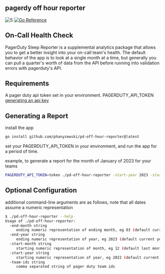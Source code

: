 pagerdy off hour reporter
--

![S](https://github.com/imup-io/client/workflows/CodeQL/badge.svg)
[![Go Reference](https://pkg.go.dev/badge/github.com/phanyzewski/pd-off-hour-reporter.svg)](https://pkg.go.dev/github.com/phanyzewski/pd-off-hour-reporter)

## On-Call Health Check

PagerDuty Sleep Reporter is a supplemental analytics package that allows you to get a better insight into your on-call team's health.
The default behavior of the app is to look at a single month at a time, but generally you can pull a quarter's worth of data from the API
before running into validation errors with pagerduty's API.

## Requirements

A pager duty api token set in your environment.  PAGERDUTY_API_TOKEN [generating an api key](https://support.pagerduty.com/docs/api-access-keys#section-generate-a-general-access-rest-api-key)

## Generating a Report

install the app

```sh
go install github.com/phanyzewski/pd-off-hour-reporter@latest
```

set your PAGERDUTY_API_TOKEN in your environment, and run the app for a period of time.

example, to generate a report for the month of January of 2023 for your teams

```sh
PAGERDUTY_API_TOKEN=token ./pd-off-hour-reporter -start-year 2023 -start-month 01 -end-month 0 --team-ids UUID1,UUID2
```

## Optional Configuration

additional command-line arguments are as follows, note that all dates assume a numeric representation

```sh
$ ./pd-off-hour-reporter --help
Usage of ./pd-off-hour-reporter:
  -end-month string
     ending numeric representation of ending month, eg 03 (default current month)
  -end-year string
     ending numeric representation of year, eg 2023 (default current years)
  -start-month string
     starting numeric representation of month, eg 12 (default last month)
  -start-year string
     starting numeric representation of year, eg 2022 (default current years)
  -team-ids string
     comma separated string of pager duty team ids

```
